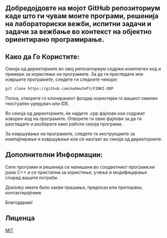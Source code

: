 ## Добредојдовте на мојот GitHub репозиториум каде што ги чувам моите програми, решенија на лабораториски вежби, испитни задачи и задачи за вежбање во контекст на објектно ориентирано програмирање.
## Како да Го Користите:
Секоја од директориите во овој репозиториум содржи комплетен код и примери за користење на програмите. За да ги прегледате или извршите програмите, следете ги следните чекори:
```bash
git clone https://github.com/mahmutmft/FINKI-OOP
```
Потоа, отворете го клонираниот фолдер користејќи го вашиот омилен текстуален уредувач или IDE.

Во секоја од директориите, ќе најдете .cpp фајлови кои содржат изворен код на програмите. Отворете ги овие фајлови за да ги разгледате и разберете како работи секоја програма.

За извршување на програмите, следете ги инструкциите за компајлирање и извршување кои се наоѓаат во секоја од директориите.

## Дополнителни Информации:
Сите програми и решенија се напишани во соодветниот програмски јазик C++ и се пристапни за користење, учење и модифицирање според вашите потреби.

Доколку имате било какви прашања, предлози или препораки, контактирајтеме

Благодарам!

## Лиценца
[MIT](https://github.com/mahmutmft/FINKI-OOP/blob/main/LICENSE.md)
